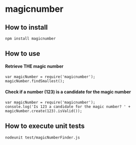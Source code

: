 # magicnumber

## How to install

```
npm install magicnumber
```

## How to use

#### Retrieve THE magic number

```
var magicNumber = require('magicnumber');
magicNumber.findSmallest();
```

#### Check if a number (123) is a candidate for the magic number

```
var magicNumber = require('magicnumber');
console.log('Is 123 a candidate for the magic number? ' + magicNumber.create(123).isValid());
```

## How to execute unit tests

```
nodeunit test/magicNumberFinder.js
```
